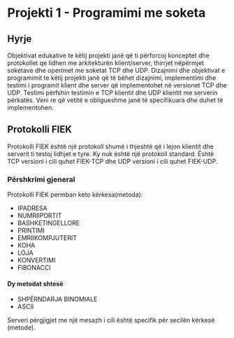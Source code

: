 # Projekti 1 - Programimi me soketa

## Hyrje
Objektivat edukative te këtij projekti janë që ti përforcoj konceptet dhe protokollet qe lidhen me arkitekturën klient/server, thirrjet nëpërmjet soketave dhe operimet me soketat TCP dhe UDP. Dizajnimi dhe objektivat e programimit te këtij projekti janë që të bëhet dizajnimi, implementimi dhe testimi i programit klient dhe server që implementohet në versionet TCP dhe UDP.
Testimi përfshin testimin e TCP klientit dhe UDP klientit me serverin përkatës. Veni re që vetitë e obligueshme janë të specifikuara dhe duhet të implementohen.

## Protokolli FIEK
Protokolli FIEK është një protokoll shumë i thjeshtë që i lejon klientit dhe serverit ti testoj lidhjet e tyre. Ky nuk është një protokoll standard. Është TCP versioni i cili quhet FIEK-TCP dhe UDP versioni i cili quhet FIEK-UDP.

### Përshkrimi gjeneral
Protokolli FIEK permban keto kërkesa(metoda):
* IPADRESA
* NUMRIIPORTIT
* BASHKETINGELLORE
* PRINTIMI
* EMRIIKOMPJUTERIT
* KOHA
* LOJA
* KONVERTIMI 
* FIBONACCI
#### Dy metodat shtesë
* SHPËRNDARJA BINOMIALE
* ASCII


Serveri përgjigjet me një mesazh i cili është specifik për secilën kërkesë (metode).

